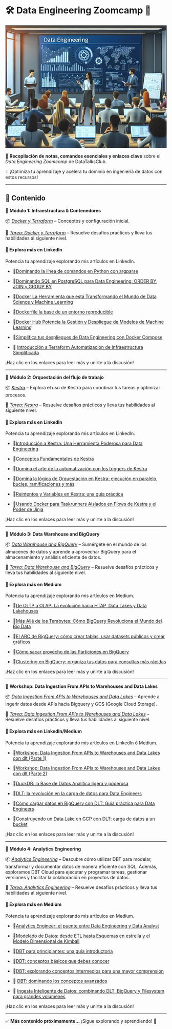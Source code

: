 # 🛠️ Data Engineering Zoomcamp 🚀  

![alt text](/img/banner.png)

📌 **Recopilación de notas, comandos esenciales y enlaces clave** sobre el *Data Engineering Zoomcamp* de DataTalksClub.  

💡 ¡Optimiza tu aprendizaje y acelera tu dominio en ingeniería de datos con estos recursos!  

---

## 📂 Contenido  

🔹 **Módulo 1: Infraestructura & Contenedores**  

📦 *[Docker y Terraform](/w1/)* – Conceptos y configuración inicial.  

📝 *[Tarea: Docker y Terraform](/hw1/)* – Resuelve desafíos prácticos y lleva tus habilidades al siguiente nivel.

#### 🔗 **Explora más en LinkedIn**

Potencia tu aprendizaje explorando mis artículos en LinkedIn. 

- 📌[Dominando la línea de comandos en Python con argparse](https://www.linkedin.com/pulse/dominando-la-l%C3%ADnea-de-comandos-en-python-con-argparse-jes%C3%BAs-javier-2qgdf/?trackingId=uXnmJzcGS9Cov8bWXr62YQ%3D%3D)

- 📌[Dominando SQL en PostgreSQL para Data Engineering: ORDER BY, JOIN y GROUP BY](https://www.linkedin.com/pulse/dominando-sql-en-postgresql-para-data-engineering-y-oviedo-riquelme-hf8xf/?trackingId=e2gOtu6QSGCWLq3liKhvvg%3D%3D)

- 📌[Docker La Herramienta que está Transformando el Mundo de Data Science y Machine Learning](https://www.linkedin.com/posts/jesusoviedoriquelme_docker-datascience-machinelearning-activity-7285596729771446274-fBtG/?utm_source=share&utm_medium=member_desktop)

- 📌[Dockerfile la base de un entorno reproducible](https://www.linkedin.com/posts/jesusoviedoriquelme_docker-devops-softwaredevelopment-activity-7286042135647113216-4rIF/?utm_source=share&utm_medium=member_desktop)

- 📌[Docker Hub Potencia la Gestión y Despliegue de Modelos de Machine Learning](https://www.linkedin.com/posts/jesusoviedoriquelme_dockerhub-machinelearning-mlops-activity-7285611802200018944-52Ey/?utm_source=share&utm_medium=member_desktop)

- 📌[Simplifica tus despliegues de Data Engineering con Docker Compose](https://www.linkedin.com/pulse/simplifica-tus-despliegues-de-data-engineering-con-oviedo-riquelme-6zkuf/?trackingId=ZACifK8ORwuetxCkQTbeUw%3D%3D)

- 📌 [Introducción a Terraform Automatización de Infraestructura Simplificada](https://www.linkedin.com/pulse/introducci%C3%B3n-terraform-automatizaci%C3%B3n-de-simplificada-jes%C3%BAs-javier-rmsjf/?trackingId=Any9hNzoRUW2yzszpspV4A%3D%3D)

¡Haz clic en los enlaces para leer más y unirte a la discusión!

---

🔹 **Módulo 2: Orquestación del flujo de trabajo**  

📦 *[Kestra](/w2/)* – Explora el uso de Kestra para coordinar tus tareas y optimizar procesos. 

📝 *[Tarea: Kestra](/hw2/)* – Resuelve desafíos prácticos y lleva tus habilidades al siguiente nivel.  

#### 🔗 **Explora más en LinkedIn**

Potencia tu aprendizaje explorando mis artículos en LinkedIn. 

- 📌[Introducción a Kestra: Una Herramienta Poderosa para Data Engineering](https://shorturl.at/JOlue)

- 📌[Conceptos Fundamentales de Kestra](https://shorturl.at/4PxBP)

- 📌[Domina el arte de la automatización con los triggers de Kestra](https://shorturl.at/GoZkf)

- 📌[Domina la lógica de Orquestación en Kestra: ejecución en paralelo, bucles, ramificaciones y más](https://shorturl.at/8w7iS) 

- 📌[Reintentos y Variables en Kestra: una guía práctica](https://rb.gy/9r9fse)

- 📌[Usando Docker para Taskrunners Aislados en Flows de Kestra y el Poder de Jinja](https://rb.gy/fl22dn)

¡Haz clic en los enlaces para leer más y unirte a la discusión!

---

🔹 **Módulo 3: Data Warehouse and BigQuery**  

📦 *[Data Warehouse and BigQuery](/w3/)* – Sumérgete en el mundo de los almacenes de datos y aprende a aprovechar BigQuery para el almacenamiento y análisis eficiente de datos.

📝 *[Tarea: Data Warehouse and BigQuery](/hw3/)* – Resuelve desafíos prácticos y lleva tus habilidades al siguiente nivel.  

#### 🔗 **Explora más en Medium**

Potencia tu aprendizaje explorando mis artículos en Medium. 

- 📌[De OLTP a OLAP: La evolución hacia HTAP, Data Lakes y Data Lakehouses](https://shorturl.at/aXKWD)

- 📌[Más Allá de los Terabytes: Cómo BigQuery Revoluciona el Mundo del Big Data](https://shorturl.at/l29ao)

- 📌[El ABC de BigQuery: cómo crear tablas, usar datasets públicos y crear gráficos](https://shorturl.at/rfZCR) 

- 📌[Cómo sacar provecho de las Particiones en BigQuery](https://shorturl.at/qFRjZ)

- 📌[Clustering en BigQuery: organiza tus datos para consultas más rápidas](https://shorturl.at/8CpsL)

¡Haz clic en los enlaces para leer más y unirte a la discusión!


---

🔹 **Workshop: Data Ingestion From APIs to Warehouses and Data Lakes**  

📦 *[Data Ingestion From APIs to Warehouses and Data Lakes](/wk/)* – Aprende a ingerir datos desde APIs hacia Bigquery y GCS (Google Cloud Storage).

📝 *[Tarea: Data Ingestion From APIs to Warehouses and Data Lakes](/hwk/)* – Resuelve desafíos prácticos y lleva tus habilidades al siguiente nivel.  

#### 🔗 **Explora más en LinkedIn/Medium**

Potencia tu aprendizaje explorando mis artículos en LinkedIn ó Medium. 

- 📌[Workshop: Data Ingestion From APIs to Warehouses and Data Lakes con dlt (Parte 1)](https://www.linkedin.com/pulse/workshop-data-ingestion-from-apis-warehouses-lakes-1-oviedo-riquelme-qxdbf/?trackingId=wB6b9%2F6HyHk4SbvPHGvYMg%3D%3D)

- 📌[Workshop: Data Ingestion From APIs to Warehouses and Data Lakes con dlt (Parte 2)](https://www.linkedin.com/pulse/workshop-data-ingestion-from-apis-warehouses-lakes-2-oviedo-riquelme-g2pxf/?trackingId=bz02Qp3xxeYMZzwBfgrb1g%3D%3D)

- 📌[DuckDB: la Base de Datos Analítica ligera y poderosa](https://medium.com/@j92riquelme/duckdb-la-base-de-datos-anal%C3%ADtica-ligera-y-poderosa-8c46259a653e) 

- 📌[DLT: la revolución en la carga de datos para Data Engineers](https://medium.com/@j92riquelme/dlt-la-revoluci%C3%B3n-en-la-carga-de-datos-para-data-engineers-6dce265b438d)

- 📌[Cómo cargar datos en BigQuery con DLT: Guía práctica para Data Engineers](https://medium.com/@j92riquelme/c%C3%B3mo-cargar-datos-en-bigquery-con-dlt-gu%C3%ADa-pr%C3%A1ctica-para-data-engineers-5b98720ffa4e)

- 📌[Construyendo un Data Lake en GCP con DLT: carga de datos a un bucket](https://medium.com/@j92riquelme/construyendo-un-data-lake-en-gcp-con-dlt-carga-de-datos-a-un-bucket-d37ab618c06c)

¡Haz clic en los enlaces para leer más y unirte a la discusión!

---

🔹 **Módulo 4: Analytics Engineering**  

📦 *[Analytics Engineering](/w4/)* – Descubre cómo utilizar DBT para modelar, transformar y documentar datos de manera eficiente con SQL. Además, exploramos DBT Cloud para ejecutar y programar tareas, gestionar versiones y facilitar la colaboración en proyectos de datos.


📝 *[Tarea: Analytics Engineering](/hw4/)* – Resuelve desafíos prácticos y lleva tus habilidades al siguiente nivel.  

#### 🔗 **Explora más en Medium**

Potencia tu aprendizaje explorando mis artículos en Medium. 

- 📌[Analytics Engineer: el puente entre Data Engineering y Data Analyst](https://medium.com/@j92riquelme/analytics-engineer-el-puente-entre-data-engineering-y-data-analyst-631a4771b173)

- 📌[Modelado de Datos: desde ETL hasta Esquemas en estrella y el Modelo Dimensional de Kimball](https://medium.com/@j92riquelme/modelado-de-datos-desde-etl-hasta-esquemas-en-estrella-y-el-modelo-dimensional-de-kimball-507ec29833a4)

- 📌[DBT para principiantes: una guía introductoria](https://medium.com/@j92riquelme/dbt-para-principiantes-una-gu%C3%ADa-introductoria-3f5735d15771)

- 📌[DBT: conceptos básicos que debes conocer](https://medium.com/@j92riquelme/dbt-conceptos-b%C3%A1sicos-que-debes-conocer-766337268b81)

- 📌[DBT: explorando conceptos intermedios para una mayor comprensión](https://medium.com/@j92riquelme/dbt-explorando-conceptos-intermedios-para-una-mayor-comprensi%C3%B3n-d922490a80c7)

- 📌 [DBT: dominando los conceptos avanzados](https://medium.com/@j92riquelme/dbt-dominando-los-conceptos-avanzados-2807653af623)

- 📌 [Ingesta Inteligente de Datos: combinando DLT, BigQuery y Filesystem para grandes volúmenes](https://medium.com/@j92riquelme/ingesta-inteligente-de-datos-combinando-dlt-bigquery-y-filesystem-para-grandes-vol%C3%BAmenes-33cca341f4b4)

¡Haz clic en los enlaces para leer más y unirte a la discusión!



---




✅ **Más contenido próximamente...** ¡Sigue explorando y aprendiendo! 🚀  

<!--
## Repositorio del Zoomcamp de Data Engineering

Descubre más sobre el curso y accede a los recursos completos en el repositorio de GitHub del Zoomcamp de Data Engineering:  
[Data Engineering Zoomcamp en GitHub](https://github.com/DataTalksClub/data-engineering-zoomcamp/tree/main)
-->